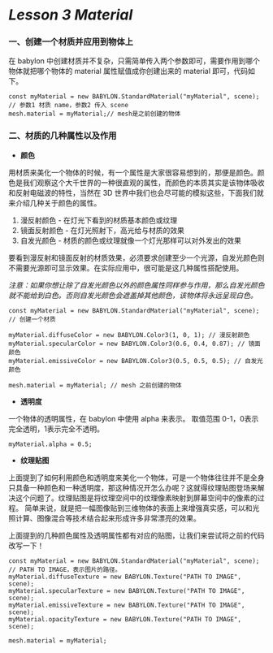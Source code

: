 # *Lesson 3 Material*

### 一、创建一个材质并应用到物体上

在 babylon 中创建材质并不复杂，只需简单传入两个参数即可，需要作用到哪个物体就把哪个物体的 material 属性赋值成你创建出来的 material 即可，代码如下。

```
const myMaterial = new BABYLON.StandardMaterial("myMaterial", scene); // 参数1 材质 name，参数2 传入 scene
mesh.material = myMaterial;// mesh是之前创建的物体
```

### 二、材质的几种属性以及作用

- **颜色**

用材质来美化一个物体的时候，有一个属性是大家很容易想到的，那便是颜色。颜色是我们观察这个大千世界的一种很直观的属性，而颜色的本质其实是该物体吸收和反射电磁波的特性，当然在 3D 世界中我们也会尽可能的模拟这些，下面我们就来介绍几种关于颜色的属性。

1. 漫反射颜色 - 在灯光下看到的材质基本颜色或纹理
2. 镜面反射颜色 - 在灯光照射下，高光给与材质的效果
3. 自发光颜色 - 材质的颜色或纹理就像一个灯光那样可以对外发出的效果

要看到漫反射和镜面反射的材质效果，必须要求创建至少一个光源，自发光颜色则不需要光源即可显示效果。在实际应用中，很可能是这几种属性搭配使用。

*注意：如果你想让除了自发光颜色以外的颜色属性同样参与作用，那么自发光颜色就不能给到白色。否则自发光颜色会遮盖掉其他颜色，该物体将永远呈现白色。*

```
const myMaterial = new BABYLON.StandardMaterial("myMaterial", scene); // 创建一个材质

myMaterial.diffuseColor = new BABYLON.Color3(1, 0, 1); // 漫反射颜色
myMaterial.specularColor = new BABYLON.Color3(0.6, 0.4, 0.87); // 镜面颜色
myMaterial.emissiveColor = new BABYLON.Color3(0.5, 0.5, 0.5); // 自发光颜色

mesh.material = myMaterial; // mesh 之前创建的物体
```

- **透明度**

一个物体的透明属性，在 babylon 中使用 alpha 来表示。 取值范围 0-1，0表示完全透明，1表示完全不透明。

```
myMaterial.alpha = 0.5;
```

- **纹理贴图**

上面提到了如何利用颜色和透明度来美化一个物体，可是一个物体往往并不是全身只具备一种颜色和一种透明度，那这种情况开怎么办呢？这就得纹理贴图登场来解决这个问题了。纹理贴图是将纹理空间中的纹理像素映射到屏幕空间中的像素的过程。 简单来说，就是把一幅图像贴到三维物体的表面上来增强真实感，可以和光照计算、图像混合等技术结合起来形成许多非常漂亮的效果。

上面提到的几种颜色属性及透明属性都有对应的贴图，让我们来尝试将之前的代码改写一下！

```
const myMaterial = new BABYLON.StandardMaterial("myMaterial", scene);
// PATH TO IMAGE，表示图片的路径。
myMaterial.diffuseTexture = new BABYLON.Texture("PATH TO IMAGE", scene);
myMaterial.specularTexture = new BABYLON.Texture("PATH TO IMAGE", scene);
myMaterial.emissiveTexture = new BABYLON.Texture("PATH TO IMAGE", scene);
myMaterial.opacityTexture = new BABYLON.Texture("PATH TO IMAGE", scene);

mesh.material = myMaterial; 
```

